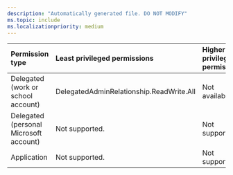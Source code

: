 ```yaml
---
description: "Automatically generated file. DO NOT MODIFY"
ms.topic: include
ms.localizationpriority: medium
---
```


|Permission type|Least privileged permissions|Higher privileged permissions|
|:---|:---|:---|
|Delegated (work or school account)|DelegatedAdminRelationship.ReadWrite.All|Not available.|
|Delegated (personal Microsoft account)|Not supported.|Not supported.|
|Application|Not supported.|Not supported.|

